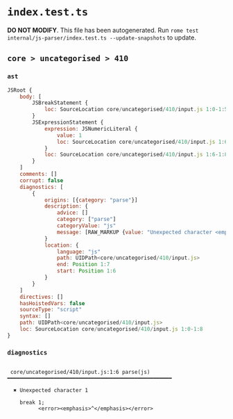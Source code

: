 # `index.test.ts`

**DO NOT MODIFY**. This file has been autogenerated. Run `rome test internal/js-parser/index.test.ts --update-snapshots` to update.

## `core > uncategorised > 410`

### `ast`

```javascript
JSRoot {
	body: [
		JSBreakStatement {
			loc: SourceLocation core/uncategorised/410/input.js 1:0-1:5
		}
		JSExpressionStatement {
			expression: JSNumericLiteral {
				value: 1
				loc: SourceLocation core/uncategorised/410/input.js 1:6-1:7
			}
			loc: SourceLocation core/uncategorised/410/input.js 1:6-1:8
		}
	]
	comments: []
	corrupt: false
	diagnostics: [
		{
			origins: [{category: "parse"}]
			description: {
				advice: []
				category: ["parse"]
				categoryValue: "js"
				message: [RAW_MARKUP {value: "Unexpected character <emphasis>"}, "1", RAW_MARKUP {value: "</emphasis>"}]
			}
			location: {
				language: "js"
				path: UIDPath<core/uncategorised/410/input.js>
				end: Position 1:7
				start: Position 1:6
			}
		}
	]
	directives: []
	hasHoistedVars: false
	sourceType: "script"
	syntax: []
	path: UIDPath<core/uncategorised/410/input.js>
	loc: SourceLocation core/uncategorised/410/input.js 1:0-1:8
}
```

### `diagnostics`

```

 core/uncategorised/410/input.js:1:6 parse(js) ━━━━━━━━━━━━━━━━━━━━━━━━━━━━━━━━━━━━━━━━━━━━━━━━━━━━━

  ✖ Unexpected character 1

    break 1;
          <error><emphasis>^</emphasis></error>


```

